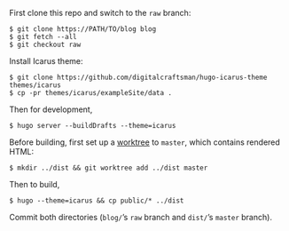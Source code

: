 First clone this repo and switch to the `raw` branch:
```
$ git clone https://PATH/TO/blog blog
$ git fetch --all
$ git checkout raw
```

Install Icarus theme:
```
$ git clone https://github.com/digitalcraftsman/hugo-icarus-theme themes/icarus
$ cp -pr themes/icarus/exampleSite/data .
```

Then for development,
```
$ hugo server --buildDrafts --theme=icarus
```

Before building, first set up a [worktree](http://blog.jenkster.com/2016/02/git-for-static-sites.html) to `master`, which contains rendered HTML:
```
$ mkdir ../dist && git worktree add ../dist master
```

Then to build,
```
$ hugo --theme=icarus && cp public/* ../dist
```

Commit both directories (`blog/`’s `raw` branch and `dist/`’s `master` branch).